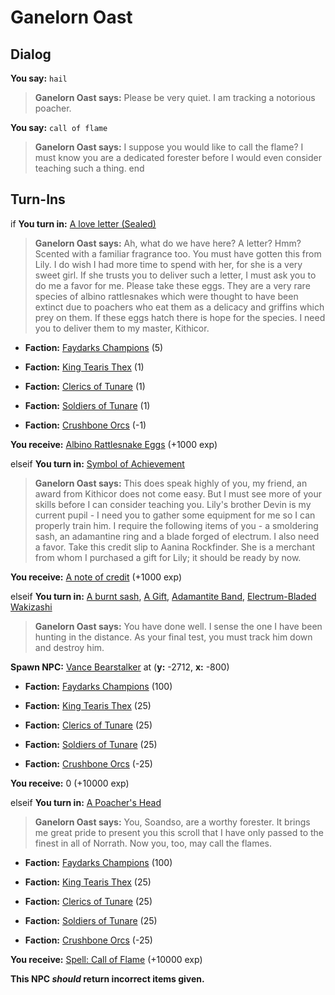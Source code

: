 # Ganelorn Oast
## Dialog

**You say:** `hail`



>**Ganelorn Oast says:** Please be very quiet. I am tracking a notorious poacher.

**You say:** `call of flame`



>**Ganelorn Oast says:** I suppose you would like to call the flame? I must know you are a dedicated forester before I would even consider teaching such a thing.
end

## Turn-Ins




if **You turn in:** [A love letter (Sealed)](/item/20876)


>**Ganelorn Oast says:** Ah, what do we have here? A letter? Hmm? Scented with a familiar fragrance too. You must have gotten this from Lily. I do wish I had more time to spend with her, for she is a very sweet girl. If she trusts you to deliver such a letter, I must ask you to do me a favor for me. Please take these eggs. They are a very rare species of albino rattlesnakes which were thought to have been extinct due to poachers who eat them as a delicacy and griffins which prey on them. If these eggs hatch there is hope for the species. I need you to deliver them to my master, Kithicor.


* __Faction:__ [Faydarks Champions](/faction/246) (5)


* __Faction:__ [King Tearis Thex](/faction/279) (1)


* __Faction:__ [Clerics of Tunare](/faction/226) (1)


* __Faction:__ [Soldiers of Tunare](/faction/310) (1)


* __Faction:__ [Crushbone Orcs](/faction/234) (-1)


 **You receive:**  [Albino Rattlesnake Eggs](/item/20877) (+1000 exp)

elseif **You turn in:** [Symbol of Achievement](/item/20878)


>**Ganelorn Oast says:** This does speak highly of you, my friend, an award from Kithicor does not come easy. But I must see more of your skills before I can consider teaching you. Lily's brother Devin is my current pupil - I need you to gather some equipment for me so I can properly train him. I require the following items of you - a smoldering sash, an adamantine ring and a blade forged of electrum. I also need a favor. Take this credit slip to Aanina Rockfinder. She is a merchant from whom I purchased a gift for Lily; it should be ready by now.


 **You receive:**  [A note of credit](/item/20879) (+1000 exp)

elseif **You turn in:** [A burnt sash](/item/20881), [A Gift](/item/20880), [Adamantite Band](/item/10151), [Electrum-Bladed Wakizashi](/item/5408)


>**Ganelorn Oast says:** You have done well. I sense the one I have been hunting in the distance. As your final test, you must track him down and destroy him.


**Spawn NPC:**  [Vance Bearstalker](/npc/15183) at (**y:** -2712, **x:** -800)


* __Faction:__ [Faydarks Champions](/faction/246) (100)


* __Faction:__ [King Tearis Thex](/faction/279) (25)


* __Faction:__ [Clerics of Tunare](/faction/226) (25)


* __Faction:__ [Soldiers of Tunare](/faction/310) (25)


* __Faction:__ [Crushbone Orcs](/faction/234) (-25)


 **You receive:** 0 (+10000 exp)

elseif **You turn in:** [A Poacher's Head](/item/20882)


>**Ganelorn Oast says:** You, Soandso, are a worthy forester. It brings me great pride to present you this scroll that I have only passed to the finest in all of Norrath. Now you, too, may call the flames.


* __Faction:__ [Faydarks Champions](/faction/246) (100)


* __Faction:__ [King Tearis Thex](/faction/279) (25)


* __Faction:__ [Clerics of Tunare](/faction/226) (25)


* __Faction:__ [Soldiers of Tunare](/faction/310) (25)


* __Faction:__ [Crushbone Orcs](/faction/234) (-25)


 **You receive:**  [Spell: Call of Flame](/item/15691) (+10000 exp)

**This NPC *should* return incorrect items given.**
